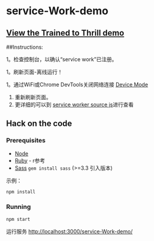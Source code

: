 # service-Work-demo
## [View the Trained to Thrill demo](https://github.com/yzw7489757/service-Work-demo/)

##Instructions:

1。检查控制台，以确认“service work”已注册。

1。刷新页面-离线运行！

1。通过WiFi或Chrome DevTools关闭网络连接
[Device Mode](https://developer.chrome.com/devtools/docs/device-mode#network-conditions)
1. 重新刷新页面。
2. 更详细的可以到 [service worker source js](https://github.com/yzw7489757/service-Work-demo/www/static/js-unmin/sw/index.js)进行查看

## Hack on the code

### Prerequisites

* [Node](http://nodejs.org/)
* [Ruby](https://www.ruby-lang.org/en/) - r参考
* [Sass](http://sass-lang.com/) `gem install sass` (>=3.3 引入版本)

示例：

```sh
npm install
```

### Running

```sh
npm start
```

运行服务
[http://localhost:3000/service-Work-demo/](http://localhost:3000/service-Work-demo/
)